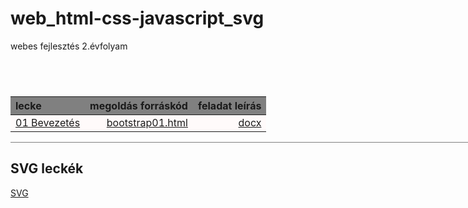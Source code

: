 # web_html-css-javascript_svg

webes fejlesztés 2.évfolyam

<style>
.myTable {
    width: 960%;
    text-align: center;
    border-bottom: 1px solid gray;
}
    
.myTable th {
    background: grey;
    word-wrap: break-word;
    text-align: center;
}

.myTable tr { background: snow; }

</style>

<div class="myTable">
  
## Bootstrap

| lecke | megoldás forráskód | feladat leírás|
|:--- | ---: | ---:|
| [01 Bevezetés](Bootstrap/01%2Bevezetes/Proba/bootstrap01.html) | [bootstrap01.html](https://github.com/b6sics/web_html-css-javascript_svg/blob/master/Bootstrap/01%20Bevezetes/Proba/bootstrap01.html) | [docx](Bootstrap/01%2Bevezetes/bootstrap01%2Bevezetes.docx) |
  
</div>

## SVG leckék

[SVG](SVG-2020-02-06)

